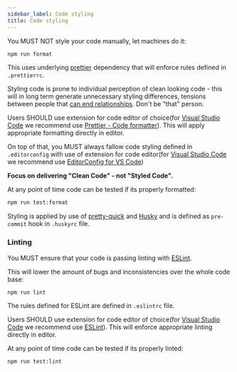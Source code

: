 ```yaml
---
sidebar_label: Code styling
title: Code styling
---
```


You MUST NOT style your code manually, let machines do it:

```bash
npm run format
```

This uses underlying [prettier][prettier] dependency that will enforce rules defined in `.prettierrc`.

Styling code is prone to individual perception of clean looking code - this will in long term generate unnecessary styling differences, tensions between people that [can end relationships][silicon-valley]. Don't be "that" person.

Users SHOULD use extension for code editor of choice(for [Visual Studio Code][vscode] we recommend use [Prettier - Code formatter][vscode-prettier]). This will apply appropriate formatting directly in editor.

On top of that, you MUST always fallow code styling defined in `.editorconfig` with use of extension for code editor(for [Visual Studio Code][vscode] we recommend use [EditorConfig for VS Code][vscode-editor-config])

**Focus on delivering "Clean Code" - not "Styled Code".**

At any point of time code can be tested if its properly formatted:

```bash
npm run test:format
```

Styling is applied by use of [pretty-quick][pretty-quick] and [Husky][husky] and is defined as `pre-commit` hook in `.huskyrc` file.

### Linting

You MUST ensure that your code is passing linting with [ESLint][eslint].

This will lower the amount of bugs and inconsistencies over the whole code base:

```bash
npm run lint
```

The rules defined for ESLint are defined in `.eslintrc` file.

Users SHOULD use extension for code editor of choice(for [Visual Studio Code][vscode] we recommend use [ESLint][vscode-eslint]). This will enforce appropriate linting directly in editor.

At any point of time code can be tested if its properly linted:

```bash
npm run test:lint
```

[prettier]: https://prettier.io/
[silicon-valley]: https://www.youtube.com/watch?v=SsoOG6ZeyUI
[vscode]: https://code.visualstudio.com/
[vscode-prettier]: https://marketplace.visualstudio.com/items?itemName=esbenp.prettier-vscode
[vscode-editor-config]: https://marketplace.visualstudio.com/items?itemName=EditorConfig.EditorConfig
[pretty-quick]: https://github.com/azz/pretty-quick
[husky]: https://github.com/typicode/husky
[eslint]: https://eslint.org/
[vscode-eslint]: https://marketplace.visualstudio.com/items?itemName=dbaeumer.vscode-eslint
